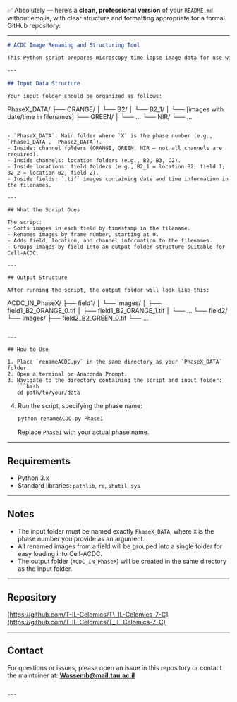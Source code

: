 ✅ Absolutely — here’s a **clean, professional version** of your `README.md` without emojis, with clear structure and formatting appropriate for a formal GitHub repository:

---

```markdown
# ACDC Image Renaming and Structuring Tool

This Python script prepares microscopy time-lapse image data for use with **Cell-ACDC**. It renames and reorganizes image files from the Tsarfaty Lab format into a structure compatible with Cell-ACDC processing.

---

## Input Data Structure

Your input folder should be organized as follows:

```

PhaseX_DATA/
├── ORANGE/
│ └── B2/
│ └── B2_1/
│ └── [images with date/time in filenames]
├── GREEN/
│ └── ...
└── NIR/
└── ...

```

- `PhaseX_DATA`: Main folder where `X` is the phase number (e.g., `Phase1_DATA`, `Phase2_DATA`).
- Inside: channel folders (ORANGE, GREEN, NIR — not all channels are required).
- Inside channels: location folders (e.g., B2, B3, C2).
- Inside locations: field folders (e.g., B2_1 = location B2, field 1; B2_2 = location B2, field 2).
- Inside fields: `.tif` images containing date and time information in the filenames.

---

## What the Script Does

The script:
- Sorts images in each field by timestamp in the filename.
- Renames images by frame number, starting at 0.
- Adds field, location, and channel information to the filenames.
- Groups images by field into an output folder structure suitable for Cell-ACDC.

---

## Output Structure

After running the script, the output folder will look like this:

```

ACDC_IN_PhaseX/
├── field1/
│ └── Images/
│ ├── field1_B2_ORANGE_0.tif
│ ├── field1_B2_ORANGE_1.tif
│ └── ...
└── field2/
└── Images/
├── field2_B2_GREEN_0.tif
└── ...

````

---

## How to Use

1. Place `renameACDC.py` in the same directory as your `PhaseX_DATA` folder.
2. Open a terminal or Anaconda Prompt.
3. Navigate to the directory containing the script and input folder:
   ```bash
   cd path/to/your/data
````

4. Run the script, specifying the phase name:

   ```bash
   python renameACDC.py Phase1
   ```

   Replace `Phase1` with your actual phase name.

---

## Requirements

* Python 3.x
* Standard libraries: `pathlib`, `re`, `shutil`, `sys`

---

## Notes

* The input folder must be named exactly `PhaseX_DATA`, where `X` is the phase number you provide as an argument.
* All renamed images from a field will be grouped into a single folder for easy loading into Cell-ACDC.
* The output folder (`ACDC_IN_PhaseX`) will be created in the same directory as the input folder.

---

## Repository

[https://github.com/T-IL-Celomics/T\_IL-Celomics-7-C](https://github.com/T-IL-Celomics/T_IL-Celomics-7-C)

---

## Contact

For questions or issues, please open an issue in this repository or contact the maintainer at:
**[Wassemb@mail.tau.ac.il](mailto:Wassemb@mail.tau.ac.il)**

```

---

